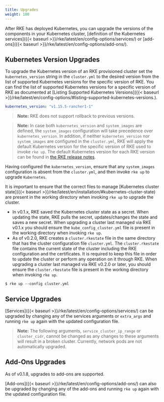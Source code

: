 ```yaml
---
title: Upgrades
weight: 100
---
```


After RKE has deployed Kubernetes, you can upgrade the versions of the components in your Kubernetes cluster, [definition of the Kubernetes services]({{< baseurl >}}/rke/latest/en/config-options/services/) or [add-ons]({{< baseurl >}}/rke/latest/en/config-options/add-ons/).

## Kubernetes Version Upgrades

To upgrade the Kubernetes version of an RKE provisioned cluster set the `kubernetes_version` string in the `cluster.yml` to the desired version from the list of supported Kubernetes versions for the specific version of RKE. You can find the list of supported Kubernetes versions for a specific version of RKE as documented at [Listing Supported Kubernetes Versions]({{< baseurl >}}/rke/latest/en/config-options/#listing-supported-kubernetes-versions.).

```yaml
kubernetes_version: "v1.15.5-rancher1-1"
```

> **Note:** RKE does not support rollback to previous versions.

> **Note:** In case both `kubernetes_version` and `system_images` are defined, the `system_images` configuration will take precedence over `kubernetes_version`. In addition, if neither `kubernetes_version` nor `system_images` are configured in the `cluster.yml`, RKE will apply the default Kubernetes version for the specific version of RKE used to invoke `rke up`. The default Kubernetes version for each RKE version can be found in [the RKE release notes](https://github.com/rancher/rke/releases/).

Having configured the `kubernetes_version`, ensure that any `system_images` configuration is absent from the `cluster.yml`, and then invoke `rke up` to upgrade `Kubernetes`.

It is important to ensure that the correct files to manage [Kubernetes cluster state]({{< baseurl >}}/rke/latest/en/installation/#kubernetes-cluster-state) are present in the working directory when invoking `rke up` to upgrade the cluster.
- In v0.1.x, RKE saved the Kubernetes cluster state as a secret. When updating the state, RKE pulls the secret, updates/changes the state and saves a new secret. When upgrading a cluster last managed via RKE v0.1.x you should ensure the `kube_config_cluster.yml` file is present in the working directory when invoking `rke up`.
- As of v0.2.0, RKE creates a `cluster.rkestate` file in the same directory that has the cluster configuration file `cluster.yml`. The `cluster.rkestate` file contains the current state of the cluster including the RKE configuration and the certificates. It is required to keep this file in order to update the cluster or perform any operation on it through RKE. When upgrading a cluster last managed via RKE v0.2.0 or later, you should ensure the `cluster.rkestate` file is present in the working directory when invoking `rke up`.

```
$ rke up --config cluster.yml
```

## Service Upgrades

[Services]({{< baseurl >}}/rke/latest/en/config-options/services/) can be upgraded by changing any of the services arguments or `extra_args` and running `rke up` again with the updated configuration file.

> **Note:** The following arguments, `service_cluster_ip_range` or `cluster_cidr`, cannot be changed as any changes to these arguments will result in a broken cluster. Currently, network pods are not automatically upgraded.

## Add-Ons Upgrades

As of v0.1.8, upgrades to add-ons are supported.

[Add-ons]({{< baseurl >}}/rke/latest/en/config-options/add-ons/) can also be upgraded by changing any of the add-ons and running `rke up` again with the updated configuration file.
